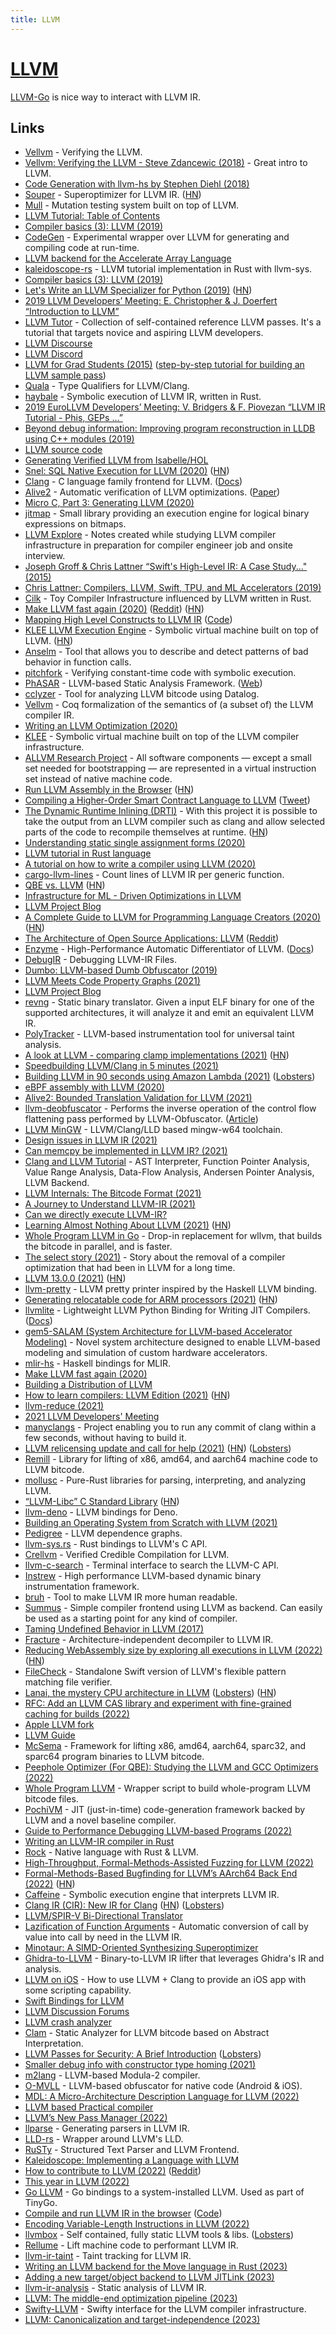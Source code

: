 ```yaml
---
title: LLVM
---
```


# [LLVM](https://llvm.org/)

[LLVM-Go](https://github.com/llir/llvm) is nice way to interact with LLVM IR.

## Links

- [Vellvm](https://www.cis.upenn.edu/~stevez/vellvm/) - Verifying the LLVM.
- [Vellvm: Verifying the LLVM - Steve Zdancewic (2018)](https://www.youtube.com/watch?v=q6gSC3OxB_8) - Great intro to LLVM.
- [Code Generation with llvm-hs by Stephen Diehl (2018)](https://www.youtube.com/watch?v=wn-xW3g8jXY)
- [Souper](https://github.com/google/souper) - Superoptimizer for LLVM IR. ([HN](https://news.ycombinator.com/item?id=26020879))
- [Mull](https://github.com/mull-project/mull) - Mutation testing system built on top of LLVM.
- [LLVM Tutorial: Table of Contents](https://llvm.org/docs/tutorial/)
- [Compiler basics (3): LLVM (2019)](http://notes.eatonphil.com/compiler-basics-llvm.html)
- [CodeGen](https://github.com/pdziepak/codegen) - Experimental wrapper over LLVM for generating and compiling code at run-time.
- [LLVM backend for the Accelerate Array Language](https://github.com/AccelerateHS/accelerate-llvm)
- [kaleidoscope-rs](https://github.com/beam2d/kaleidoscope-rs) - LLVM tutorial implementation in Rust with llvm-sys.
- [Compiler basics (3): LLVM (2019)](http://notes.eatonphil.com/compiler-basics-llvm.html)
- [Let's Write an LLVM Specializer for Python (2019)](http://dev.stephendiehl.com/numpile/) ([HN](https://news.ycombinator.com/item?id=21268287))
- [2019 LLVM Developers’ Meeting: E. Christopher & J. Doerfert “Introduction to LLVM”](https://www.youtube.com/watch?v=J5xExRGaIIY)
- [LLVM Tutor](https://github.com/banach-space/llvm-tutor) - Collection of self-contained reference LLVM passes. It's a tutorial that targets novice and aspiring LLVM developers.
- [LLVM Discourse](https://llvm.discourse.group/)
- [LLVM Discord](https://discordapp.com/invite/xS7Z362)
- [LLVM for Grad Students (2015)](https://www.cs.cornell.edu/~asampson/blog/llvm.html) ([step-by-step tutorial for building an LLVM sample pass](https://github.com/abenkhadra/llvm-pass-tutorial))
- [Quala](https://github.com/sampsyo/quala) - Type Qualifiers for LLVM/Clang.
- [haybale](https://github.com/PLSysSec/haybale) - Symbolic execution of LLVM IR, written in Rust.
- [2019 EuroLLVM Developers’ Meeting: V. Bridgers & F. Piovezan “LLVM IR Tutorial - Phis, GEPs ...”](https://www.youtube.com/watch?v=m8G_S5LwlTo)
- [Beyond debug information: Improving program reconstruction in LLDB using C++ modules (2019)](https://odr.chalmers.se/handle/20.500.12380/300037)
- [LLVM source code](https://github.com/llvm-mirror/llvm)
- [Generating Verified LLVM from Isabelle/HOL](https://drops.dagstuhl.de/opus/volltexte/2019/11077/pdf/LIPIcs-ITP-2019-22.pdf)
- [Snel: SQL Native Execution for LLVM (2020)](https://arxiv.org/abs/2002.09449) ([HN](https://news.ycombinator.com/item?id=22404004))
- [Clang](http://clang.llvm.org/) - C language family frontend for LLVM. ([Docs](http://clang.llvm.org/docs/index.html))
- [Alive2](https://github.com/AliveToolkit/alive2) - Automatic verification of LLVM optimizations. ([Paper](https://www.cs.utah.edu/~regehr/alive2-pldi21.pdf))
- [Micro C, Part 3: Generating LLVM (2020)](https://blog.josephmorag.com/posts/mcc3/)
- [jitmap](https://github.com/fsaintjacques/jitmap) - Small library providing an execution engine for logical binary expressions on bitmaps.
- [LLVM Explore](https://github.com/mkitzan/llvm-explore) - Notes created while studying LLVM compiler infrastructure in preparation for compiler engineer job and onsite interview.
- [Joseph Groff & Chris Lattner “Swift's High-Level IR: A Case Study..." (2015)](https://www.youtube.com/watch?v=Ntj8ab-5cvE)
- [Chris Lattner: Compilers, LLVM, Swift, TPU, and ML Accelerators (2019)](https://www.youtube.com/watch?v=yCd3CzGSte8)
- [Cilk](https://github.com/maekawatoshiki/cilk) - Toy Compiler Infrastructure influenced by LLVM written in Rust.
- [Make LLVM fast again (2020)](https://nikic.github.io/2020/05/10/Make-LLVM-fast-again.html) ([Reddit](https://www.reddit.com/r/cpp/comments/gh3huh/make_llvm_fast_again/)) ([HN](https://news.ycombinator.com/item?id=23137345))
- [Mapping High Level Constructs to LLVM IR](https://mapping-high-level-constructs-to-llvm-ir.readthedocs.io/en/latest/README.html) ([Code](https://github.com/f0rki/mapping-high-level-constructs-to-llvm-ir))
- [KLEE LLVM Execution Engine](https://klee.github.io/) - Symbolic virtual machine built on top of LLVM. ([HN](https://news.ycombinator.com/item?id=23283706))
- [Anselm](https://github.com/trailofbits/anselm) - Tool that allows you to describe and detect patterns of bad behavior in function calls.
- [pitchfork](https://github.com/PLSysSec/haybale-pitchfork) - Verifying constant-time code with symbolic execution.
- [PhASAR](https://github.com/secure-software-engineering/phasar) - LLVM-based Static Analysis Framework. ([Web](https://phasar.org/))
- [cclyzer](https://github.com/plast-lab/cclyzer) - Tool for analyzing LLVM bitcode using Datalog.
- [Vellvm](https://github.com/vellvm/vellvm) - Coq formalization of the semantics of (a subset of) the LLVM compiler IR.
- [Writing an LLVM Optimization (2020)](https://www.youtube.com/watch?v=MagR2KY8MQI)
- [KLEE](https://github.com/klee/klee) - Symbolic virtual machine built on top of the LLVM compiler infrastructure.
- [ALLVM Research Project](https://publish.illinois.edu/allvm-project/) - All software components — except a small set needed for bootstrapping — are represented in a virtual instruction set instead of native machine code.
- [Run LLVM Assembly in the Browser](http://kripken.github.io/llvm.js/demo.html) ([HN](https://news.ycombinator.com/item?id=24097446))
- [Compiling a Higher-Order Smart Contract Language to LLVM](https://arxiv.org/pdf/2008.05555.pdf) ([Tweet](https://twitter.com/maqstik/status/1294170007891566593))
- [The Dynamic Runtime Inlining (DRTI)](https://github.com/drti/drti) - With this project it is possible to take the output from an LLVM compiler such as clang and allow selected parts of the code to recompile themselves at runtime. ([HN](https://news.ycombinator.com/item?id=32655830))
- [Understanding static single assignment forms (2020)](https://blog.yossarian.net/2020/10/23/Understanding-static-single-assignment-forms)
- [LLVM tutorial in Rust language](https://github.com/jauhien/iron-kaleidoscope)
- [A tutorial on how to write a compiler using LLVM (2020)](https://tomassetti.me/a-tutorial-on-how-to-write-a-compiler-using-llvm/)
- [cargo-llvm-lines](https://github.com/dtolnay/cargo-llvm-lines) - Count lines of LLVM IR per generic function.
- [QBE vs. LLVM](https://c9x.me/compile/doc/llvm.html) ([HN](https://news.ycombinator.com/item?id=25273907))
- [Infrastructure for ML - Driven Optimizations in LLVM](https://github.com/google/ml-compiler-opt)
- [LLVM Project Blog](https://blog.llvm.org/)
- [A Complete Guide to LLVM for Programming Language Creators (2020)](https://mukulrathi.co.uk/create-your-own-programming-language/llvm-ir-cpp-api-tutorial/) ([HN](https://news.ycombinator.com/item?id=25539797))
- [The Architecture of Open Source Applications: LLVM](http://www.aosabook.org/en/llvm.html) ([Reddit](https://www.reddit.com/r/programming/comments/ku9xza/the_architecture_of_open_source_applications_llvm/))
- [Enzyme](https://github.com/wsmoses/Enzyme) - High-Performance Automatic Differentiator of LLVM. ([Docs](https://enzyme.mit.edu/))
- [DebugIR](https://github.com/vaivaswatha/debugir) - Debugging LLVM-IR Files.
- [Dumbo: LLVM-based Dumb Obfuscator (2019)](https://www.babush.me/dumbo-llvm-based-dumb-obfuscator.html)
- [LLVM Meets Code Property Graphs (2021)](https://blog.llvm.org/posts/2021-02-23-llvm-meets-code-property-graphs/)
- [LLVM Project Blog](https://blog.llvm.org/)
- [revng](https://github.com/revng/revng) - Static binary translator. Given a input ELF binary for one of the supported architectures, it will analyze it and emit an equivalent LLVM IR.
- [PolyTracker](https://github.com/trailofbits/polytracker) - LLVM-based instrumentation tool for universal taint analysis.
- [A look at LLVM - comparing clamp implementations (2021)](https://secret.club/2021/04/09/std-clamp.html) ([HN](https://news.ycombinator.com/item?id=26753872))
- [Speedbuilding LLVM/Clang in 5 minutes (2021)](https://www.cambus.net/speedbuilding-llvm-clang-in-5-minutes/)
- [Building LLVM in 90 seconds using Amazon Lambda (2021)](https://blog.nelhage.com/post/building-llvm-in-90s/) ([Lobsters](https://lobste.rs/s/pruijn/building_llvm_90_seconds_using_amazon))
- [eBPF assembly with LLVM (2020)](https://qmonnet.github.io/whirl-offload/2020/04/12/llvm-ebpf-asm/)
- [Alive2: Bounded Translation Validation for LLVM (2021)](https://www.cs.utah.edu/~regehr/alive2-pldi21.pdf)
- [llvm-deobfuscator](https://github.com/RPISEC/llvm-deobfuscator) - Performs the inverse operation of the control flow flattening pass performed by LLVM-Obfuscator. ([Article](https://rpis.ec/blog/dissection-llvm-obfuscator-p1/))
- [LLVM MinGW](https://github.com/mstorsjo/llvm-mingw) - LLVM/Clang/LLD based mingw-w64 toolchain.
- [Design issues in LLVM IR (2021)](https://www.npopov.com/2021/06/02/Design-issues-in-LLVM-IR.html)
- [Can memcpy be implemented in LLVM IR? (2021)](https://nhaehnle.blogspot.com/2021/06/can-memcpy-be-implemented-in-llvm-ir.html?m=1)
- [Clang and LLVM Tutorial](https://github.com/lijiansong/clang-llvm-tutorial) - AST Interpreter, Function Pointer Analysis, Value Range Analysis, Data-Flow Analysis, Andersen Pointer Analysis, LLVM Backend.
- [LLVM Internals: The Bitcode Format (2021)](https://blog.yossarian.net/2021/07/19/LLVM-internals-part-1-bitcode-format)
- [A Journey to Understand LLVM-IR (2021)](https://un-devs.github.io/low-level-exploration/journey-to-understanding-llvm-ir/#)
- [Can we directly execute LLVM-IR?](https://news.ycombinator.com/item?id=28052929)
- [Learning Almost Nothing About LLVM (2021)](https://bellmar.medium.com/learning-almost-nothing-about-llvm-e6aea9b243d9) ([HN](https://news.ycombinator.com/item?id=28438296))
- [Whole Program LLVM in Go](https://github.com/SRI-CSL/gllvm) - Drop-in replacement for wllvm, that builds the bitcode in parallel, and is faster.
- [The select story (2021)](https://aqjune.github.io/posts/2021-10-4.the-select-story.html) - Story about the removal of a compiler optimization that had been in LLVM for a long time.
- [LLVM 13.0.0 (2021)](https://releases.llvm.org/13.0.0/docs/ReleaseNotes.html) ([HN](https://news.ycombinator.com/item?id=28760685))
- [llvm-pretty](https://github.com/elliottt/llvm-pretty) - LLVM pretty printer inspired by the Haskell LLVM binding.
- [Generating relocatable code for ARM processors (2021)](https://blog.llvm.org/posts/2021-10-01-generating-relocatable-code-for-arm-processors/) ([HN](https://news.ycombinator.com/item?id=28830650))
- [llvmlite](https://github.com/numba/llvmlite) - Lightweight LLVM Python Binding for Writing JIT Compilers. ([Docs](https://llvmlite.readthedocs.io/en/latest/))
- [gem5-SALAM (System Architecture for LLVM-based Accelerator Modeling)](https://github.com/TeCSAR-UNCC/gem5-SALAM) - Novel system architecture designed to enable LLVM-based modeling and simulation of custom hardware accelerators.
- [mlir-hs](https://github.com/google/mlir-hs) - Haskell bindings for MLIR.
- [Make LLVM fast again (2020)](https://www.npopov.com/2020/05/10/Make-LLVM-fast-again.html)
- [Building a Distribution of LLVM](https://llvm.org/docs/BuildingADistribution.html)
- [How to learn compilers: LLVM Edition (2021)](https://lowlevelbits.org/how-to-learn-compilers-llvm-edition/) ([HN](https://news.ycombinator.com/item?id=29112482))
- [llvm-reduce (2021)](https://blog.regehr.org/archives/2109)
- [2021 LLVM Developers' Meeting](https://llvm.swoogo.com/2021devmtg/1538015)
- [manyclangs](https://github.com/elfshaker/manyclangs) - Project enabling you to run any commit of clang within a few seconds, without having to build it.
- [LLVM relicensing update and call for help (2021)](https://blog.llvm.org/posts/2021-11-18-relicensing-update/) ([HN](https://news.ycombinator.com/item?id=29292516)) ([Lobsters](https://lobste.rs/s/uxuudg/llvm_relicensing_update_call_for_help))
- [Remill](https://github.com/lifting-bits/remill) - Library for lifting of x86, amd64, and aarch64 machine code to LLVM bitcode.
- [mollusc](https://github.com/woodruffw/mollusc) - Pure-Rust libraries for parsing, interpreting, and analyzing LLVM.
- [“LLVM-Libc” C Standard Library](https://llvm.org/docs/Proposals/LLVMLibC.html) ([HN](https://news.ycombinator.com/item?id=29447533))
- [llvm-deno](https://github.com/littledivy/llvm-deno) - LLVM bindings for Deno.
- [Building an Operating System from Scratch with LLVM (2021)](https://www.youtube.com/watch?v=DYaqzEbU0Vk)
- [Pedigree](https://github.com/compor/Pedigree) - LLVM dependence graphs.
- [llvm-sys.rs](https://github.com/tari/llvm-sys.rs) - Rust bindings to LLVM's C API.
- [Crellvm](https://github.com/snu-sf/crellvm) - Verified Credible Compilation for LLVM.
- [llvm-c-search](https://github.com/alt-romes/llvm-c-search) - Terminal interface to search the LLVM-C API.
- [Instrew](https://github.com/aengelke/instrew) - High performance LLVM-based dynamic binary instrumentation framework.
- [bruh](https://github.com/NinjaLikesCheez/bruh) - Tool to make LLVM IR more human readable.
- [Summus](https://github.com/igor84/summus) - Simple compiler frontend using LLVM as backend. Can easily be used as a starting point for any kind of compiler.
- [Taming Undefined Behavior in LLVM (2017)](https://www.cs.utah.edu/~regehr/papers/undef-pldi17.pdf)
- [Fracture](https://github.com/draperlaboratory/fracture) - Architecture-independent decompiler to LLVM IR.
- [Reducing WebAssembly size by exploring all executions in LLVM (2022)](https://leaningtech.com/reducing-webassembly-size-by-exploring-all-executions-in-llvm/) ([HN](https://news.ycombinator.com/item?id=30686919))
- [FileCheck](https://github.com/llvm-swift/FileCheck) - Standalone Swift version of LLVM's flexible pattern matching file verifier.
- [Lanai, the mystery CPU architecture in LLVM](https://q3k.org/lanai.html) ([Lobsters](https://lobste.rs/s/jtjrnc/lanai_mystery_cpu_architecture_llvm)) ([HN](https://news.ycombinator.com/item?id=30757889))
- [RFC: Add an LLVM CAS library and experiment with fine-grained caching for builds (2022)](https://discourse.llvm.org/t/rfc-add-an-llvm-cas-library-and-experiment-with-fine-grained-caching-for-builds/59864)
- [Apple LLVM fork](https://github.com/apple/llvm-project)
- [LLVM Guide](https://github.com/mikeroyal/LLVM-Guide)
- [McSema](https://github.com/lifting-bits/mcsema) - Framework for lifting x86, amd64, aarch64, sparc32, and sparc64 program binaries to LLVM bitcode.
- [Peephole Optimizer (For QBE): Studying the LLVM and GCC Optimizers (2022)](https://briancallahan.net/blog/20220417.html)
- [Whole Program LLVM](https://github.com/travitch/whole-program-llvm) - Wrapper script to build whole-program LLVM bitcode files.
- [PochiVM](https://github.com/sillycross/PochiVM) - JIT (just-in-time) code-generation framework backed by LLVM and a novel baseline compiler.
- [Guide to Performance Debugging LLVM-based Programs (2022)](https://www.youtube.com/watch?v=lDFE-QtSIfg)
- [Writing an LLVM-IR compiler in Rust](https://github.com/ucarion/llvm-rust-getting-started)
- [Rock](https://github.com/Champii/Rock) - Native language with Rust & LLVM.
- [High-Throughput, Formal-Methods-Assisted Fuzzing for LLVM (2022)](https://blog.regehr.org/archives/2148)
- [Formal-Methods-Based Bugfinding for LLVM’s AArch64 Back End (2022)](https://blog.regehr.org/archives/2265) ([HN](https://news.ycombinator.com/item?id=31642147))
- [Caffeine](https://github.com/insufficiently-caffeinated/caffeine) - Symbolic execution engine that interprets LLVM IR.
- [Clang IR (CIR): New IR for Clang](https://facebookincubator.github.io/clangir/) ([HN](https://news.ycombinator.com/item?id=31904624)) ([Lobsters](https://lobste.rs/s/sbiat6/clang_ir_cir_new_ir_for_clang))
- [LLVM/SPIR-V Bi-Directional Translator](https://github.com/KhronosGroup/SPIRV-LLVM-Translator)
- [Lazification of Function Arguments](https://github.com/lac-dcc/wyvern) - Automatic conversion of call by value into call by need in the LLVM IR.
- [Minotaur: A SIMD-Oriented Synthesizing Superoptimizer](https://github.com/zhengyang92/minotaur)
- [Ghidra-to-LLVM](https://github.com/toor-de-force/Ghidra-to-LLVM) - Binary-to-LLVM IR lifter that leverages Ghidra's IR and analysis.
- [LLVM on iOS](https://github.com/light-tech/LLVM-On-iOS) - How to use LLVM + Clang to provide an iOS app with some scripting capability.
- [Swift Bindings for LLVM](https://github.com/apple/swift-llvm-bindings)
- [LLVM Discussion Forums](https://discourse.llvm.org/)
- [LLVM crash analyzer](https://github.com/cisco-open/llvm-crash-analyzer)
- [Clam](https://github.com/seahorn/clam) - Static Analyzer for LLVM bitcode based on Abstract Interpretation.
- [LLVM Passes for Security: A Brief Introduction](https://elmanto.github.io/posts/llvm_for_security_1_4) ([Lobsters](https://lobste.rs/s/ijzsm1/llvm_passes_for_security_brief))
- [Smaller debug info with constructor type homing (2021)](https://blog.llvm.org/posts/2021-04-05-constructor-homing-for-debug-info/)
- [m2lang](https://github.com/redstar/m2lang) - LLVM-based Modula-2 compiler.
- [O-MVLL](https://github.com/open-obfuscator/o-mvll) - LLVM-based obfuscator for native code (Android & iOS).
- [MDL: A Micro-Architecture Description Language for LLVM (2022)](https://discourse.llvm.org/t/rfc-mdl-a-micro-architecture-description-language-for-llvm/66409)
- [LLVM based Practical compiler](https://github.com/Practical/practicomp)
- [LLVM’s New Pass Manager (2022)](https://blog.llvm.org/posts/2021-03-26-the-new-pass-manager/)
- [llparse](https://github.com/nodejs/llparse) - Generating parsers in LLVM IR.
- [LLD-rs](https://github.com/mun-lang/lld-rs) - Wrapper around LLVM's LLD.
- [RuSTy](https://github.com/PLC-lang/rusty) - Structured Text Parser and LLVM Frontend.
- [Kaleidoscope: Implementing a Language with LLVM](https://github.com/ghaiklor/llvm-kaleidoscope)
- [How to contribute to LLVM (2022)](https://developers.redhat.com/articles/2022/12/20/how-contribute-llvm#) ([Reddit](https://www.reddit.com/r/rust/comments/zqta8k/how_to_contribute_to_llvm_by_nikita_popov/))
- [This year in LLVM (2022)](https://www.npopov.com/2022/12/20/This-year-in-LLVM-2022.html)
- [Go LLVM](https://github.com/tinygo-org/go-llvm) - Go bindings to a system-installed LLVM. Used as part of TinyGo.
- [Compile and run LLVM IR in the browser](https://soedirgo.github.io/llvm-wasm/) ([Code](https://github.com/soedirgo/llvm-wasm))
- [Encoding Variable-Length Instructions in LLVM (2022)](https://m680x0.github.io/blog/2022/02/varlen-encoder.html)
- [llvmbox](https://github.com/rsms/llvmbox) - Self contained, fully static LLVM tools & libs. ([Lobsters](https://lobste.rs/s/yiu95m/llvmbox_self_contained_fully_static_llvm))
- [Rellume](https://github.com/aengelke/rellume) - Lift machine code to performant LLVM IR.
- [llvm-ir-taint](https://github.com/cdisselkoen/llvm-ir-taint) - Taint tracking for LLVM IR.
- [Writing an LLVM backend for the Move language in Rust (2023)](https://brson.github.io/2023/03/12/move-on-llvm)
- [Adding a new target/object backend to LLVM JITLink (2023)](https://blog.llvm.org/posts/2023-03-16-adding-new-llvm-jitlink-target-object-backend/)
- [llvm-ir-analysis](https://github.com/cdisselkoen/llvm-ir-analysis) - Static analysis of LLVM IR.
- [LLVM: The middle-end optimization pipeline (2023)](https://www.npopov.com/2023/04/07/LLVM-middle-end-pipeline.html)
- [Swifty-LLVM](https://github.com/val-lang/Swifty-LLVM) - Swifty interface for the LLVM compiler infrastructure.
- [LLVM: Canonicalization and target-independence (2023)](https://www.npopov.com/2023/04/10/LLVM-Canonicalization-and-target-independence.html)
